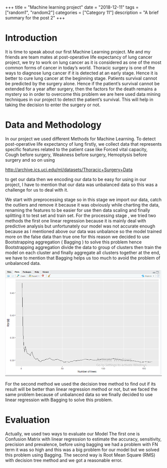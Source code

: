 +++
title = "Machine learning project"
date = "2018-12-11"
tags = ["random1", "random2"]
categories = ["Category 11"]
description = "A brief summary for the post 2"
+++

# Introduction

It is time to speak about our first Machine Learning project. Me and my friends are team mates at post-operative life expectancy of lung cancer project, we try to work on lung cancer as it is considered as one of the most common forms of cancer in today’s world. Thoracic surgery is one of the ways to diagnose lung cancer if it is detected at an early stage. Hence it is better to cure lung cancer at the beginning stage. Patients survival cannot be predicted by the surgery alone. Hence if the patient’s survival cannot be extended for a year after surgery, then the factors for the death remains a mystery so in order to overcome this problem we are here used data mining techniques in our project to detect the patient’s survival. This will help in taking the decision to enter the surgery or not. 

# Data and Methodology

In our project we used different Methods for Machine Learning. To detect post-operative life expectancy of lung firstly, we collect data that represents specific features related to the patient case like Forced vital capacity, Cough before surgery, Weakness before surgery, Hemoptysis before surgery and so on using

 http://archive.ics.uci.edu/ml/datasets/Thoracic+Surgery+Data

to get our data then we encoding our data to be easy for using in our project, I have to mention that our data was unbalanced data so this was a challenge for us to deal with it.

We start with preprocessing stage so in this stage we import our data, catch the outliers and remove it because it was obviously while charting the data, renaming the features to be easier for use then data scaling and finally splitting it to test set and train set. For the processing stage , we tried two methods the first one linear regression because it is mainly deal with predictive analysis but unfortunately our model was not accurate enough because as I mentioned above our data was unbalance so the model trained more on the false data than true one for this reason we decided to use Bootstrapping aggregation ( Bagging ) to solve this problem
hence Bootstrapping aggregation divide the data to group of clusters then train the model on each cluster and finally aggregate all clusters together at the end, we have to mention that Bagging helps us too much to avoid the problem of unbalanced data.

![alt text](content/post/RMSE.PNG)

For the second method we used the decision tree method to find out if its result will be better than linear regression method or not, but we faced the same problem because of unbalanced data so we finally decided to use linear regression with Bagging to solve this problem.

# Evaluation
Actually, we used two ways to evaluate our Model
The first one is Confusion Matrix with linear regression to estimate the accuracy, sensitivity, precision and prevalence, before using bagging we had a problem with FN term it was so high and this was a big problem for our model but we solved this problem using Bagging.
The second way is Root Mean Square (RMS) with decision tree method and we got a reasonable error.